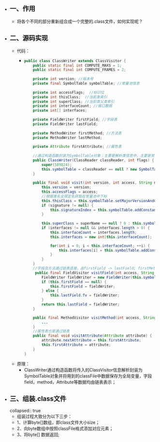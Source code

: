 - ## 一、作用
	- 将各个不同的部分重新组合成一个完整的.class文件，如何实现呢？
- ## 二、源码实现
	- 代码：
		- ```java
		  public class ClassWriter extends ClassVisitor {
		      public static final int COMPUTE_MAXS = 1;
		      public static final int COMPUTE_FRAMES = 2;
		      
		      private int version; //版本号
		      private final SymbolTable symbolTable; //常量池信息
		       
		      private int accessFlags;  //标识位
		      private int thisClass;  //当前类索引
		      private int superClass; //当前类父类索引
		      private int interfaceCount; //接口数据
		      private int[] interfaces;
		      
		      private FieldWriter firstField; //字段表
		      private FieldWriter lastField;
		      
		      private MethodWriter firstMethod; //方法表
		      private MethodWriter lastMethod;
		      
		      private Attribute firstAttribute; //属性表
		      
		      //通过构造函数封装为SymbolTable对象：主要是解析类信息中，主要是常量池信息
		      public ClassWriter(ClassReader classReader, int flags) {
		          super(589824);
		          this.symbolTable = classReader == null ? new SymbolTable(this) : new SymbolTable(this, classReader);
		      }
		      
		      public final void visit(int version, int access, String name, String signature, String superName, String[] interfaces) {
		          this.version = version;
		          this.accessFlags = access;
		          //根据类名全限定名获取在常量池中下标
		          this.thisClass = this.symbolTable.setMajorVersionAndClassName(version & \'uffff\', name);
		          if (signature != null) {
		              this.signatureIndex = this.symbolTable.addConstantUtf8(signature);
		          }
		  			
		          this.superClass = superName == null ? 0 : this.symbolTable.addConstantClass(superName).index;
		          if (interfaces != null && interfaces.length > 0) {
		              this.interfaceCount = interfaces.length;
		              this.interfaces = new int[this.interfaceCount];
		  
		              for(int i = 0; i < this.interfaceCount; ++i) {
		                  this.interfaces[i] = this.symbolTable.addConstantClass(interfaces[i]).index;
		              }
		          }
		      }
		      //字段及方法通过链表连接，由firstField -> lastField; firstMethod -> lastMethod
		       public final FieldVisitor visitField(int access, String name, String descriptor, String signature, Object value) {
		          FieldWriter fieldWriter = new FieldWriter(this.symbolTable, access, name, descriptor, signature, value);
		          if (this.firstField == null) {
		              this.firstField = fieldWriter;
		          } else {
		              this.lastField.fv = fieldWriter;
		          }
		          return this.lastField = fieldWriter;
		      }
		  
		      public final MethodVisitor visitMethod(int access, String name, String descriptor, String signature, String[] exceptions) {
		          ...
		      }
		      //属性表也是通过链表
		      public final void visitAttribute(Attribute attribute) {
		          attribute.nextAttribute = this.firstAttribute;
		          this.firstAttribute = attribute;
		      }
		  }
		  ```
	- 原理：
		- ClassWriter通过构造函数将传入的ClassVisitor信息解析封装为SymbolTable对象并将用到的classFile中数据保存为全局变量，字段field，method，Attribute等数据均由链表表示；
- ## 三、组装.class文件
  collapsed:: true
	- 组装过程大致分为以下三步：
	- 1、计算byte[]数组，即class文件大小size；
	- 2、向byte数组中按照classFile格式添加对应元素；
	- 3、将byte[] 数据返回;
